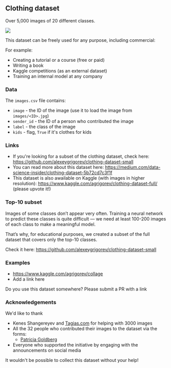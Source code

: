 ## Clothing dataset
Over 5,000 images of 20 different classes.

<img src="https://repository-images.githubusercontent.com/296936930/66951d00-fabe-11ea-823a-cfdec51c055e" /> 

This dataset can be freely used for any purpose, including commercial:

For example:
* Creating a tutorial or a course (free or paid)
* Writing a book
* Kaggle competitions (as an external dataset)
* Training an internal model at any company

### Data

The `images.csv` file contains:

* `image` - the ID of the image (use it to load the image from `images/<ID>.jpg`)
* `sender_id` - the ID of a person who contributed the image
* `label` - the class of the image
* `kids` - flag, `True` if it's clothes for kids 

### Links

* If you're looking for a subset of the clothing dataset, check here: https://github.com/alexeygrigorev/clothing-dataset-small
* You can read more about this dataset here: https://medium.com/data-science-insider/clothing-dataset-5b72cd7c3f1f
* This dataset is also awailable on Kaggle (with images in higher resolution): https://www.kaggle.com/agrigorev/clothing-dataset-full/ (please upvote it!)

### Top-10 subset

Images of some classes don’t appear very often. Training a neural network to predict these classes is quite difficult — we need at least 100-200 images of each class to make a meaningful model.

That’s why, for educational purposes, we created a subset of the full dataset that covers only the top-10 classes.

Check it here: https://github.com/alexeygrigorev/clothing-dataset-small


### Examples

* https://www.kaggle.com/agrigorev/collage
* Add a link here

Do you use this dataset somewhere? Please submit a PR with a link


### Acknowledgements 

We'd like to thank

* Kenes Shangereyev and [Tagias.com](tagias.com) for helping with 3000 images
* All the 32 people who contributed their images to the dataset via the forms:
  * [Patricia Goldberg](https://www.linkedin.com/in/patricia-goldberg/)
* Everyone who supported the initiative by engaging with the announcements on social media   

It wouldn't be possible to collect this dataset without your help!
